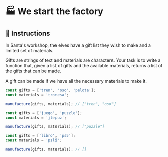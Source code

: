 # 🏭 We start the factory

## 🔢 Instructions

In Santa's workshop, the elves have a gift list they wish to make and a limited set of materials.

Gifts are strings of text and materials are characters. Your task is to write a function that, given a list of gifts and the available materials, returns a list of the gifts that can be made.

A gift can be made if we have all the necessary materials to make it.

```javascript
const gifts = ['tren', 'oso', 'pelota'];
const materials = 'tronesa';

manufacture(gifts, materials); // ["tren", "oso"]

const gifts = ['juego', 'puzzle'];
const materials = 'jlepuz';

manufacture(gifts, materials); // ["puzzle"]

const gifts = ['libro', 'ps5'];
const materials = 'psli';

manufacture(gifts, materials); // []
```
